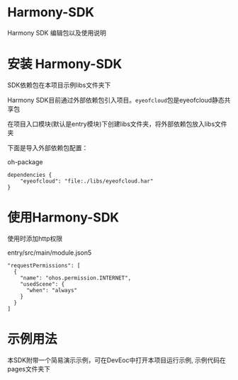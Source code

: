 # Harmony-SDK
Harmony SDK 编辑包以及使用说明

# 安装 Harmony-SDK

SDK依赖包在本项目示例libs文件夹下

Harmony SDK目前通过外部依赖包引入项目。`eyeofcloud`包是eyeofcloud静态共享包

在项目入口模块(默认是entry模块)下创建libs文件夹，将外部依赖包放入libs文件夹

下面是导入外部依赖包配置：


oh-package

```
dependencies {
    "eyeofcloud": "file:./libs/eyeofcloud.har"
}
```

# 使用Harmony-SDK

使用时添加http权限

entry/src/main/module.json5

```
"requestPermissions": [
  {
    "name": "ohos.permission.INTERNET",
    "usedScene": {
      "when": "always"
    }
  }
]
```

# 示例用法

本SDK附带一个简易演示示例，可在DevEoc中打开本项目运行示例, 示例代码在pages文件夹下
